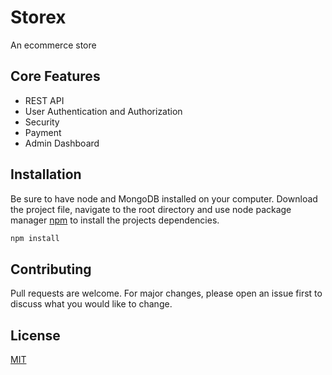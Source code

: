 # Storex
An ecommerce store

## Core Features
* REST API
* User Authentication and Authorization
* Security
* Payment
* Admin Dashboard


## Installation

Be sure to have node and MongoDB installed on your computer. Download the project file, navigate to the root directory and use node package manager [npm](https://www.npmjs.com/) to install the projects dependencies. 

```bash
npm install
```

## Contributing
Pull requests are welcome. For major changes, please open an issue first to discuss what you would like to change.

## License
[MIT](https://choosealicense.com/licenses/mit/)
